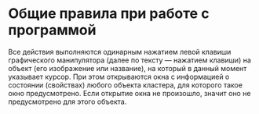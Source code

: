 # Общие правила при работе с программой

Все действия выполняются одинарным нажатием левой клавиши
графического манипулятора (далее по тексту — нажатием клавиши) на
объект (его изображение или название), на который в данный момент
указывает курсор. При этом открываются окна с информацией о
состоянии (свойствах) любого объекта кластера, для которого такое
окно предусмотрено. Если открытие окна не произошло, значит оно не
предусмотрено для этого объекта.


